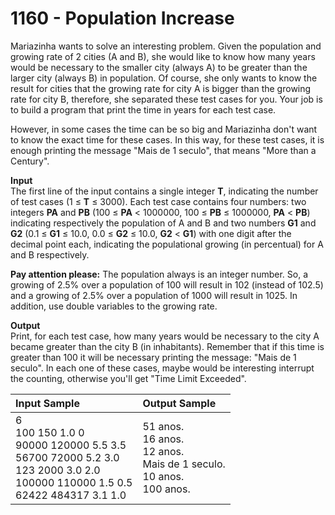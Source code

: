 # 1160 - Population Increase

Mariazinha wants to solve an interesting problem. Given the population and growing rate of 2 cities (A and B), she would like to know how many years would be necessary to the smaller city (always A) to be greater than the larger city (always B) in population. Of course, she only wants to know the result for cities that the growing rate for city A is bigger than the growing rate for city B, therefore, she separated these test cases for you. Your job is to build a program that print the time in years for each test case.

However, in some cases the time can be so big and Mariazinha don't want to know the exact time for these cases. In this way, for these test cases, it is enough printing the message "Mais de 1 seculo", that means "More than a Century".

**Input**<br>
The first line of the input contains a single integer **T**, indicating the number of test cases (1 ≤ **T** ≤ 3000). Each test case contains four numbers: two integers **PA** and **PB** (100 ≤ **PA** < 1000000, 100 ≤ **PB** ≤ 1000000, **PA** < **PB**) indicating respectively the population of A and B and two numbers **G1** and **G2** (0.1 ≤ **G1** ≤ 10.0, 0.0 ≤ **G2** ≤ 10.0, **G2** < **G1**) with one digit after the decimal point each, indicating the populational growing (in percentual) for A and B respectively.

**Pay attention please:** The population always is an integer number. So, a growing of 2.5% over a population of 100 will result in 102 (instead of 102.5) and a growing of 2.5% over a population of 1000 will result in 1025. In addition, use double variables to the growing rate.

**Output**<br>
Print, for each test case, how many years would be necessary to the city A became greater than the city B (in inhabitants). Remember that if this time is greater than 100 it will be necessary printing the message: "Mais de 1 seculo". In each one of these cases, maybe would be interesting interrupt the counting, otherwise you'll get "Time Limit Exceeded".

| Input Sample	                                                                                                                                     | Output Sample                                                                            |
|:---------------------------------------------------------------------------------------------------------------------------------------------------|:-----------------------------------------------------------------------------------------|
| 6 <br> 100 150 1.0 0 <br> 90000 120000 5.5 3.5 <br> 56700 72000 5.2 3.0 <br> 123 2000 3.0 2.0 <br> 100000 110000 1.5 0.5 <br> 62422 484317 3.1 1.0 | 51 anos. <br> 16 anos. <br> 12 anos. <br> Mais de 1 seculo. <br> 10 anos. <br> 100 anos. |